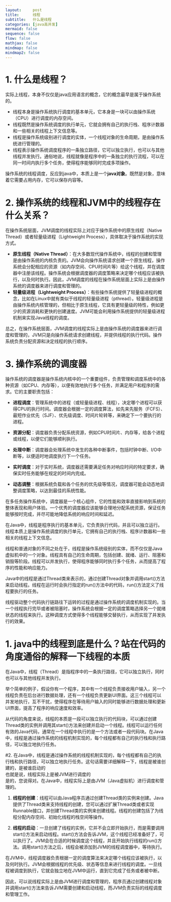 ```yaml
---
layout:     post
title:      线程
subtitle:   什么是线程
categories: [java高并发]
mermaid: false
sequence: false
flow: false
mathjax: false
mindmap: false
mindmap2: false
---
```


# 1. 什么是线程？
实际上线程，本身不仅仅是java应用语言的概念，它的概念最早是属于操作系统的。   
- 线程本身是操作系统执行调度的基本单元，它本身是一块可以由操作系统（CPU）进行调度的内存空间。
- 线程既然是操作系统调度的执行单元，它就会拥有自己的执行栈、程序计数器和一些相关的线程上下文信息等。
- 线程是操作系统级别进行调度的实体，一个线程对象的生命周期，是由操作系统进行管理的。
- 线程表示操作系统调度程序的一条独立路径，它可以独立执行，也可以与其他线程并发执行。通俗地说，线程就像是程序中的一条独立的执行流程，可以在同一时间内执行多个任务，使得程序能够同时完成多项操作。

操作系统的线程调度，反应到java中，本质上是一个**java对象**。既然是对象，意味着它需要占用内存，它可以保存内容等。   

# 2. 操作系统的线程和JVM中的线程存在什么关系？
在操作系统层面，JVM调度的线程实际上对应于操作系统中的原生线程（Native Thread）或者轻量级进程（Lightweight Process），具体取决于操作系统的实现方式。

- **原生线程（Native Thread）**：在大多数现代操作系统中，线程的创建和管理是由操作系统的内核负责的。JVM会向操作系统请求创建一个原生线程，操作系统会分配相应的资源（如内存空间、CPU时间片等）给这个线程，并在调度器中注册该线程。操作系统会根据调度器的调度策略来决定哪个线程应该被执行，以及何时执行。因此，JVM调度的线程在操作系统层面上实际上是由操作系统的调度器来进行调度和管理的。
- **轻量级进程（Lightweight Process）**：有些操作系统提供了轻量级进程的概念，比如在Linux中就有类似于线程的轻量级进程（pthread）。轻量级进程是由操作系统内核管理的，但相比于原生线程，它具有更轻量级的特性，例如更少的资源消耗和更快的创建速度。JVM可能会利用操作系统提供的轻量级进程机制来实现Java线程的调度。

总之，在操作系统层面，JVM调度的线程实际上是由操作系统的调度器来进行调度和管理的，JVM只是向操作系统请求创建线程，并提供线程的执行代码。操作系统负责分配资源和决定线程的执行顺序。   

# 3. 操作系统的调度器
操作系统的调度器是操作系统内核中的一个重要组件，负责管理和调度系统中的各种资源（如CPU、内存等），以便有效地执行多个任务，并满足用户和程序的需求。它的主要职责包括：

- **进程调度**：管理系统中的进程（或轻量级进程、线程），决定哪个进程可以获得CPU的执行时间。调度器会根据一定的调度算法，如先来先服务（FCFS）、最短作业优先（SJF）、优先级调度、时间片轮转等，来确定下一个要执行的进程。

- **资源分配**：调度器负责分配系统资源，例如CPU时间片、内存等，给各个进程或线程，以便它们能够顺利执行。

- **处理中断**：调度器会处理系统中发生的各种中断事件，包括时钟中断、I/O中断等，以便适时地调度执行下一个任务。

- **实时调度**：对于实时系统，调度器还需要满足任务对响应时间的特定要求，确保实时任务能够在规定的时间内完成。

- **动态调整**：根据系统负载和各个任务的优先级等情况，调度器可能会动态地调整调度策略，以达到最佳的系统性能。

在多任务操作系统中，调度器是一个核心组件，它的性能和效率直接影响到系统的整体表现和用户体验。一个优秀的调度器应该能够合理地分配系统资源，保证任务能够按时完成，并尽可能地降低系统的响应时间和延迟。   































在Java中，线程是程序执行的基本单元，它负责执行代码，并且可以独立运行。线程本质上是操作系统调度的执行单元，它拥有自己的执行栈、程序计数器和一些相关的线程上下文信息。

线程和普通对象的不同之处在于，线程是操作系统级别的实体，而不仅仅是Java虚拟机中的一个对象。线程具有自己的生命周期，包括创建、就绪、运行、阻塞和销毁等阶段。线程可以并发执行，使得程序能够同时执行多个任务，从而提高了程序的性能和响应能力。

Java中的线程是通过Thread类来表示的，通过创建Thread对象并调用start()方法来启动线程。线程在运行时会执行指定的run()方法中的代码，run()方法定义了线程要执行的任务。

线程驱动整个代码执行链路往下运转的过程是通过操作系统的调度机制实现的。当一个线程执行完毕或者被阻塞时，操作系统会根据一定的调度策略选择另一个就绪状态的线程来执行。这种调度方式使得多个线程能够交替执行，从而实现了并发执行的效果。






# 1. java中的线程到底是什么？站在代码的角度通俗的解释一下线程的本质
在Java中，线程（Thread）是指程序中的一条执行路径，它可以独立执行，同时也可以与其他线程并发执行。

举个简单的例子，假设你有一个程序，其中有一个线程负责接收用户输入，另一个线程负责在后台进行数据处理，还有一个线程负责更新UI界面。这三个线程可以并发地执行，互不干扰，使得程序在等待用户输入的同时能够进行数据处理和更新UI界面，提高了程序的响应速度和效率。

从代码的角度来说，线程的本质是一段可以独立执行的代码块，可以通过创建Thread类的实例并调用其start()方法来创建并启动一个线程。线程可以运行任何有效的Java代码，通常在一个线程中执行的是一个方法或者一段代码块。在Java中，线程是通过操作系统的线程机制实现的，每个线程都有自己的执行栈和执行路径，可以独立地执行任务。

#2. 在Java中，线程是通过操作系统的线程机制实现的，每个线程都有自己的执行栈和执行路径，可以独立地执行任务。这句话需要详细解释一下，线程是被谁创建的，是被谁启动的   
也就是说，线程实际上是被JVM进行调度的   
是的，您说得对。在Java中，线程实际上是由JVM（Java虚拟机）进行调度和管理的。

1. **线程的创建**：线程可以由Java程序员通过创建Thread类的实例来创建。Java提供了Thread类来支持线程的创建，您可以通过扩展Thread类或者实现Runnable接口，并创建Thread类的实例来创建线程。线程的创建包括了为线程分配内存空间、初始化线程的栈空间等操作。

2. **线程的启动**：一旦创建了线程的实例，它并不会立即开始执行，而是需要调用start()方法来启动线程。start()方法会告诉JVM，这个线程已经准备好了，可以执行了。JVM会在合适的时候调度这个线程，并且开始执行线程的run()方法。调用start()方法之后，线程会被添加到JVM的线程调度器中，等待执行。

在JVM中，线程调度器负责根据一定的调度算法来决定哪个线程应该被执行，以及何时执行。JVM会根据线程的优先级、状态等信息来进行线程的调度。一旦线程被调度到执行，它就会独立地在JVM中运行，直到它完成了任务或者被中断。

因此，可以说线程实际上是由JVM进行调度和管理的，程序员通过创建线程对象并调用start()方法来告诉JVM需要创建和启动线程，而JVM负责实际的线程调度和管理工作。   



